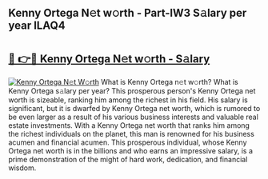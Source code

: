 ## Kenny Ortega N𝚎t w𝚘rth - Part-lW3 S𝚊lary per year ILAQ4

# <h2><a href="http://gc1givt.nevu.top/?p=Kenny+Ortega">🔗 👉🔴 Kenny Ortega N𝚎t w𝚘rth - S𝚊lary</a></h2>

[![Kenny Ortega N𝚎t W𝚘rth](https://i.imgur.com/Oavwk0R.jpeg)](http://gc1givt.nevu.top/?p=Kenny+Ortega)
What is Kenny Ortega n𝚎t w𝚘rth? What is Kenny Ortega s𝚊lary per year?
This prosperous person's Kenny Ortega net worth is sizeable, ranking him among the richest in his field. His salary is significant, but it is dwarfed by Kenny Ortega net worth, which is rumored to be even larger as a result of his various business interests and valuable real estate investments. With a Kenny Ortega net worth that ranks him among the richest individuals on the planet, this man is renowned for his business acumen and financial acumen. This prosperous individual, whose Kenny Ortega net worth is in the billions and who earns an impressive salary, is a prime demonstration of the might of hard work, dedication, and financial wisdom.
